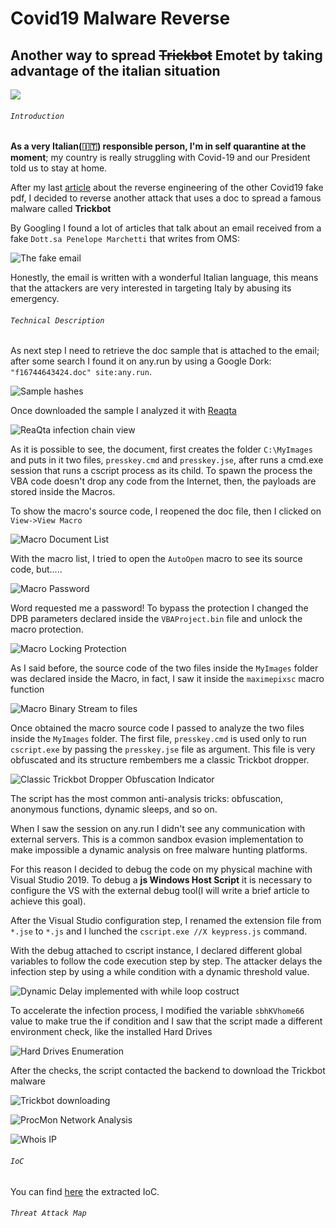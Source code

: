 ﻿# Covid19 Malware Reverse

## Another way to spread ~~Trickbot~~ Emotet by taking advantage of the italian situation

![](https://picsum.photos/800/300)
	
###### `Introduction`

**As a very Italian(🇮🇹) responsible person, I'm in self quarantine at the moment**; my country is really struggling with Covid-19 and our President told us to stay at home.

After my last [article](https://medium.com/@antonioblescia/coronavirussafetymeasures-pdf-exe-d14e977bf415) about the reverse engineering of the other Covid19 fake pdf, I decided to reverse another attack that uses a doc to spread a famous malware called **Trickbot**

By Googling I found a lot of articles that talk about an email received from a fake `Dott.sa Penelope Marchetti` that writes from OMS:

![*The fake email*](../assets/images/35fbe4f7-40a7-49ea-a26e-5cca66eaf691.png)

Honestly, the email is written with a wonderful Italian language, this means that the attackers are very interested in targeting Italy by abusing its emergency.

###### `Technical Description`

As next step I need to retrieve the doc sample that is attached to the email; after some search I found it on any.run by using a Google Dork: `"f16744643424.doc" site:any.run`. 

![Sample hashes](../assets/images/38006753-4778-4bf6-82b8-a8cf798d28eb.png)

Once downloaded the sample I analyzed it with [Reaqta](https://reaqta.com/)

![ReaQta infection chain view](../assets/images/88e09662-a392-423b-b6e6-a4945bca4500.png)

As it is possible to see, the document, first creates the folder `C:\MyImages` and puts in it two files, `presskey.cmd` and `presskey.jse`, after runs a cmd.exe session that runs a cscript process as its child. To spawn the process the VBA code doesn't drop any code from the Internet, then, the payloads are stored inside the Macros.

To show the macro's source code, I reopened the doc file, then I clicked on `View->View Macro`

![Macro Document List](../assets/images/7027ae50-8201-47a8-bcbe-0bca5c8ad808.png)

With the macro list, I tried to open the `AutoOpen` macro to see its source code, but.....

![Macro Password](../assets/images/b70e1e7a-47e5-4a34-a9fa-46b4a086c981.png)

Word requested me a password! To bypass the protection I changed the DPB parameters declared inside the `VBAProject.bin` file and unlock the macro protection.

![Macro Locking Protection](../assets/images/6b067614-ffc4-4053-87c0-6fd3585dcba2.png)

As I said before, the source code of the two files inside the `MyImages` folder was declared inside the Macro, in fact, I saw it inside the `maximepixsc` macro function

![Macro Binary Stream to files](../assets/images/c2685b78-8dd4-4eef-b21f-38bd78d9fdc1.png)

Once obtained the macro source code I passed to analyze the two files inside the `MyImages` folder. The first file, `presskey.cmd` is used only to run `cscript.exe` by passing the `presskey.jse` file as argument. This file is very obfuscated and its structure rembembers me a classic Trickbot dropper.

![Classic Trickbot Dropper Obfuscation Indicator](../assets/images/4a1f0bb2-f4ef-42d6-b09c-f7cdd63fb601.png)

The script has the most common anti-analysis tricks: obfuscation, anonymous functions, dynamic sleeps, and so on.

When I saw the session on any.run I didn't see any communication with external servers. This is a common sandbox evasion implementation to make impossible a dynamic analysis on free malware hunting platforms.

For this reason I decided to debug the code on my physical machine with Visual Studio 2019. To debug a **js Windows Host Script** it is necessary to configure the VS with the external debug tool(I will write a brief article to achieve this goal).

After the Visual Studio configuration step, I renamed the extension file from `*.jse` to `*.js` and I lunched the `cscript.exe //X keypress.js` command.

With the debug attached to cscript instance, I declared different global variables to follow the code execution step by step. The attacker delays the infection step by using a while condition with a dynamic threshold value.

![Dynamic Delay implemented with while loop costruct](../assets/images/f88ca7c8-ac13-4b92-9bfe-053406b63e18.png)

To accelerate the infection process, I modified the variable `sbhKVhome66` value to make true the if condition and I saw that the script made a different environment check, like the installed Hard Drives

![Hard Drives Enumeration](../assets/images/9dec2ef2-87b5-40e7-9995-a506d7c4feff.png)

After the checks, the script contacted the backend to download the Trickbot malware

![Trickbot downloading](../assets/images/fe423858-43ef-4223-970b-a14d99f0079e.png)

![ProcMon Network Analysis](../assets/images/91031ccc-1eab-4776-b015-6b2ed46dbe6c.png)

![Whois IP](../assets/images/fc464042-36f4-46af-9aab-42ced43add70.png)

###### `IoC`

You can find [here](https://gist.github.com/nocommentlab/d9d815ecfd88fb1e487948c318d5b435) the extracted IoC.

###### `Threat Attack Map`

<div id="container" class="map-container"></div>




